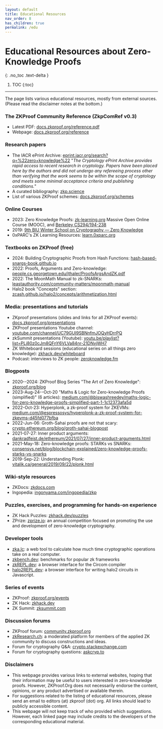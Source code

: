 ```yaml
---
layout: default
title: Educational Resources
nav_order: 8
has_children: true
permalink: /edu
---
```


# Educational Resources about Zero-Knowledge Proofs
{: .no_toc .text-delta }

1. TOC
{:toc}


---

The page lists various educational resources, mostly from external sources. (Please read the disclaimer notes at the bottom.)


### The ZKProof Community Reference (ZkpComRef v0.3)
- Latest PDF: [docs.zkproof.org/reference.pdf](https://www.zkproof.org/docs/reference.pdf)
- Webpage: [docs.zkproof.org/reference](https://docs.zkproof.org/reference)

### Research papers
- The IACR ePrint Archive: [eprint.iacr.org/search?q=%22zero+knowledge%22](https://eprint.iacr.org/search?q=%22zero+knowledge%22) "_The Cryptology ePrint Archive provides rapid access to recent research in cryptology. Papers have been placed here by the authors and did not undergo any refereeing process other than verifying that the work seems to be within the scope of cryptology and meets some minimal acceptance criteria and publishing conditions._"
- A curated bibliography: [zkp.science](https://zkp.science)
- List of various ZKProof schemes: [docs.zkproof.org/schemes](https://docs.zkproof.org/schemes)

### Online Courses
- 2023: Zero Knowledge Proofs: [zk-learning.org](https://zk-learning.org) Massive Open Online Course (MOOC), and [Berkeley CS294/194-238](https://rdi.berkeley.edu/course/zkp/s23)
- 2019: [9th BIU Winter School on Cryptography — Zero Knowledge](https://www.youtube.com/playlist?list=PL8Vt-7cSFnw29cLUVqAIuMlg1QJ-szV0K)
- 0xPARC's ZK Learning Resources: [learn.0xparc.org](http://learn.0xparc.org/)


### Textbooks on ZKProof (free)
- 2024: Building Cryptographic Proofs from Hash Functions: [hash-based-snargs-book.github.io](https://hash-based-snargs-book.github.io)
- 2022: Proofs, Arguments and Zero-knowledge: [people.cs.georgetown.edu/jthaler/ProofsArgsAndZK.pdf](https://people.cs.georgetown.edu/jthaler/ProofsArgsAndZK.pdf)
- 2022: The MoonMath Manual to zk-SNARKs: [leastauthority.com/community-matters/moonmath-manual](https://leastauthority.com/community-matters/moonmath-manual)
- Halo2 book "Concepts" section: [zcash.github.io/halo2/concepts/arithmetization.html](https://zcash.github.io/halo2/concepts/arithmetization.html)

### Media: presentations and tutorials
- ZKproof presentations (slides and links for all ZKProof events): [docs.zkproof.org/presentations](https://docs.zkproof.org/presentations)
- ZKProof presentations Youtube channel: [youtube.com/channel/UC79GUI9SBNnfmJOQyHDrrPQ](https://www.youtube.com/channel/UC79GUI9SBNnfmJOQyHDrrPQ)
- zkSummit presentations (Youtube):
[youtu.be/playlist?list=PLj80z0cJm8QFnY6VLVa84nr-21DNvjWH7](https://youtu.be/playlist?list=PLj80z0cJm8QFnY6VLVa84nr-21DNvjWH7)
- ZK Whiteboard sessions (educational series on all things zero knowledge): [zkhack.dev/whiteboard](https://zkhack.dev/whiteboard)
- Podcast: interviews to ZK people: [zeroknowledge.fm](https://zeroknowledge.fm)

### Blogposts
- 2020--2024: ZKProof Blog Series "The Art of Zero Knowledge": [zkproof.org/blog](https://zkproof.org/blog)
- 2023-Aug-24--Oct-20 "Maths & Logic for Zero-knowledge Proofs (simplified)" (6 articles):  [medium.com/@biswashreedey/maths-logic-for-zero-knowledge-proofs-simplified-part-1-1c12373afa5d](https://medium.com/@biswashreedey/maths-logic-for-zero-knowledge-proofs-simplified-part-1-1c12373afa5d)
- 2022-Oct-23: Hyperplonk, a zk-proof system for ZKEVMs:  [medium.com/@espressosys/hyperplonk-a-zk-proof-system-for-zkevms-d45fd077bfba](https://medium.com/@espressosys/hyperplonk-a-zk-proof-system-for-zkevms-d45fd077bfba)
- 2022-Jun-06: Groth-Sahai proofs are not that scary:  [crypto.ethereum.org/blog/groth-sahai-blogpost](https://crypto.ethereum.org/blog/groth-sahai-blogpost)
- 2021-07-27: Inner product arguments: [dankradfeist.de/ethereum/2021/07/27/inner-product-arguments.html](https://dankradfeist.de/ethereum/2021/07/27/inner-product-arguments.html)
- 2021-May-18: Zero-knowledge proofs: STARKs vs SNARKs:  [consensys.net/blog/blockchain-explained/zero-knowledge-proofs-starks-vs-snarks](https://consensys.net/blog/blockchain-explained/zero-knowledge-proofs-starks-vs-snarks)
- 2019-Sep-22: Understanding Plonk: [vitalik.ca/general/2019/09/22/plonk.html](https://vitalik.ca/general/2019/09/22/plonk.html)

### Wiki-style resources
- ZKDocs: [zkdocs.com](https://www.zkdocs.com)
- Ingopedia: [ingonyama.com/ingopedia/zkp](https://www.ingonyama.com/ingopedia/zkp)

### Puzzles, exercises, and programming for hands-on experience
- ZK Hack Puzzles: [zkhack.dev/puzzles](https://zkhack.dev/puzzles)
- ZPrize: [zprize.io](https://www.zprize.io): an annual competition focused on promoting the use and development of zero-knowledge cryptography. 

### Developer tools
- [zka.lc](https://zka.lc/): a web tool to calculate how much time cryptographic operations take on a real computer.
- [zkbench.dev](https://zkbench.dev/): benchmarks for popular zk frameworks
- [zkREPL.dev](https://zkrepl.dev/): a browser interface for the Circom compiler
- [halo2REPL.dev](https://www.halo2repl.dev/): a browser interface for writing halo2 circuits in Javascript.

### Series of events
- ZKProof: [zkproof.org/events](https://zkproof.org/events)
- ZK Hack: [zkhack.dev](https://zkhack.dev)
- ZK Summit: [zksummit.com](https://www.zksummit.com)

### Discussion forums
- ZKProof forum: [community.zkproof.org](https://community.zkproof.org)
- [zkResearch.ch](https://zkresear.ch): a moderated platform for members of the applied ZK community to discuss constructions and ideas.
- Forum for cryptography Q&A: [crypto.stackexchange.com](https://crypto.stackexchange.com)
- Forum for cryptography questions: [askcryp.to](https://askcryp.to)

### Disclaimers 
- This webpage provides various links to external websites, hoping that their information may be useful to users interested in zero-knowledge proofs. However, ZKProof.Org does not necessarily endorse the content, opinions, or any product advertised or available therein.
- For suggestions related to the listing of educational resources, please send an email to editors (at) zkproof (dot) org. All links should lead to publicly accessible content.
- This webpage will not keep track of who provided which suggestions. However, each linked page may include credits to the developers of the corresponding educational material.

